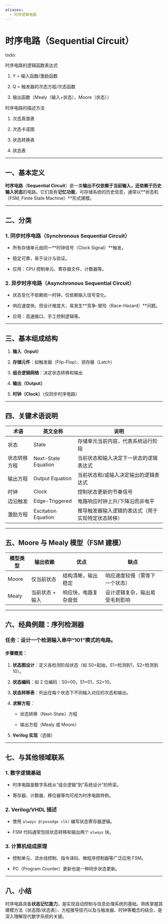 ```yaml
---
aliases:
  - 时序逻辑电路
---
```


# 时序电路（Sequential Circuit）

todo:

时序电路的逻辑函数表达式

1. Y = 输入函数/激励函数
    
2. Q = 触发器的次态方程/次态函数
    
3. 输出函数（Mealy（输入+状态），Moore（状态））
    

时序电路的描述方法

1. 次态真值表
    
2. 次态卡诺图
    
3. 状态转换表
    
4. 状态表

---

## 一、基本定义

**时序电路**（**Sequential Circuit**）是一类**输出不仅依赖于当前输入，还依赖于历史输入状态**的电路。它们具有**记忆功能**，可存储系统的历史信息，通常以**状态机（FSM, Finite State Machine）**形式建模。

---

## 二、分类

### 1. 同步时序电路（Synchronous Sequential Circuit）

- 所有存储单元由同一**时钟信号（Clock Signal）**触发。
    
- 稳定可靠，易于设计与验证。
    
- 应用：CPU 控制单元、寄存器文件、计数器等。
    

### 2. 异步时序电路（Asynchronous Sequential Circuit）

- 状态变化不依赖统一时钟，仅依赖输入信号变化。
    
- 响应速度快，但设计难度大，易发生**竞争-冒险（Race-Hazard）**问题。
    
- 应用：高速接口、手工控制逻辑等。
    

---

## 三、基本组成结构

1. **输入（Input）**
    
2. **存储元件**：如触发器（Flip-Flop）、锁存器（Latch）
    
3. **组合逻辑网络**：决定状态转移和输出
    
4. **输出（Output）**
    
5. **时钟（Clock）**（仅同步时序电路）
    

---

## 四、关键术语说明

|术语|英文全称|说明|
|---|---|---|
|状态|State|存储单元当前内容，代表系统运行阶段|
|状态转移方程|Next-State Equation|当前状态和输入决定下一状态的逻辑表达式|
|输出方程|Output Equation|当前状态和/或输入决定输出的逻辑表达式|
|时钟|Clock|控制状态更新的节奏信号|
|边沿触发|Edge-Triggered|电路响应时钟上升/下降沿而非电平|
|激励方程|Excitation Equation|推导触发器输入逻辑的表达式（用于实现特定状态转移）|

---

## 五、Moore 与 Mealy 模型（FSM 建模）

|模型类型|输出依赖|优点|缺点|
|---|---|---|---|
|Moore|仅当前状态|结构清晰，输出稳定|响应速度较慢（需等下一个状态）|
|Mealy|当前状态 + 输入|响应快，电路复杂度低|设计逻辑复杂，输出易受毛刺影响|

---

## 六、经典例题：序列检测器

### 任务：设计一个检测输入串中“101”模式的电路。

#### 步骤概览：

1. **状态图设计**：定义各检测阶段状态（如 S0=起始，S1=检测到1，S2=检测到10）。
    
2. **状态编码**：如 2 位编码：S0=00，S1=01，S2=10。
    
3. **状态转移表**：列出在每个状态下不同输入对应的次态和输出。
    
4. **求解方程**：
    
    - 状态转移（Next-State）方程
        
    - 输出方程（Mealy 或 Moore）
        
5. **Verilog 实现**（选做）
    

---

## 七、与其他领域联系

### 1. 数字逻辑基础

- 时序电路是数字系统从“组合逻辑”到“系统设计”的桥梁。
    
- 寄存器、计数器、移位器等均可视为时序电路特例。
    

### 2. Verilog/VHDL 描述

- 使用 `always @(posedge clk)` 编写状态寄存器逻辑。
    
- FSM 代码通常包括状态转移和输出两个 `always` 块。
    

### 3. 计算机组成原理

- 控制单元、流水线控制、指令译码、微程序控制器等广泛应用 FSM。
    
- PC（Program Counter）更新也是一种同步状态更新。
    

---

## 八、小结

时序电路具备**状态记忆能力**，是实现自动控制与信息处理系统的基础。熟练掌握其建模方法（状态图/状态表）、方程推导技巧以及与触发器、时钟等概念的结合，是深入理解现代数字系统的关键。
